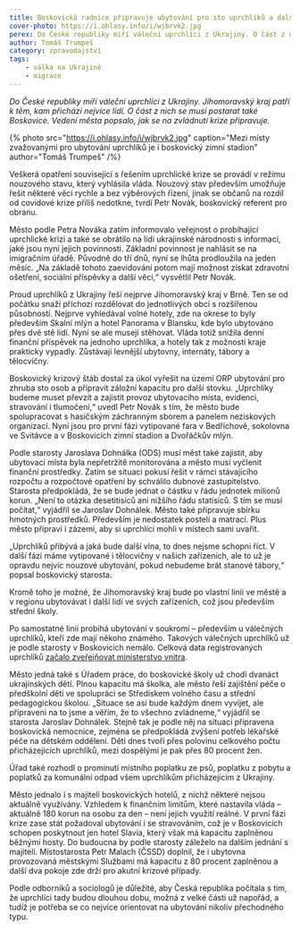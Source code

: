 ```yaml
---
title: Boskovická radnice připravuje ubytování pro sto uprchlíků a další stovku do rezervy
cover-photo: https://i.ohlasy.info/i/wjbrvk2.jpg
perex: Do České republiky míří váleční uprchlíci z Ukrajiny. O část z nich se musí postarat také Boskovice.
author: Tomáš Trumpeš
category: zpravodajství
tags:
    - válka na Ukrajině
    - migrace
---
```


*Do České republiky míří váleční uprchlíci z Ukrajiny. Jihomoravský kraj patří k těm, kam přichází nejvíce lidí. O část z nich se musí postarat také Boskovice. Vedení města popsalo, jak se na zvládnutí krize připravuje.*

{% photo src="https://i.ohlasy.info/i/wjbrvk2.jpg" caption="Mezi místy zvažovanými pro ubytování uprchlíků je i boskovický zimní stadion" author="Tomáš Trumpeš" /%}

Veškerá opatření související s řešením uprchlické krize se provádí v režimu nouzového stavu, který vyhlásila vláda. Nouzový stav především umožňuje řešit některé věci rychle a bez výběrových řízení, jinak se občanů na rozdíl od covidové krize příliš nedotkne, tvrdí Petr Novák, boskovický referent pro obranu.

Město podle Petra Nováka zatím informovalo veřejnost o probíhající uprchlické krizi a také se obrátilo na lidi ukrajinské národnosti s informací, jaké jsou nyní jejich povinnosti. Základní povinnost je nahlásit se na imigračním úřadě. Původně do tří dnů, nyní se lhůta prodloužila na jeden měsíc. „Na základě tohoto zaevidování potom mají možnost získat zdravotní ošetření, sociální příspěvky a další věci,“ vysvětlil Petr Novák.

Proud uprchlíků z Ukrajiny řeší nejprve Jihomoravský kraj v Brně. Ten se od počátku snaží příchozí rozdělovat do jednotlivých obcí s rozšířenou působností. Nejprve vyhledával volné hotely, zde na okrese to byly především Skalní mlýn a hotel Panorama v Blansku, kde bylo ubytováno přes dvě stě lidí. Nyní se ale musejí stěhovat. Vláda totiž snížila denní finanční příspěvek na jednoho uprchlíka, a hotely tak z možností kraje prakticky vypadly. Zůstávají levnější ubytovny, internáty, tábory a tělocvičny. 

Boskovický krizový štáb dostal za úkol vyřešit na území ORP ubytování pro zhruba sto osob a připravit záložní kapacitu pro další stovku. „Uprchlíky budeme muset převzít a zajistit provoz ubytovacího místa, evidenci, stravování i tlumočení,“ uvedl Petr Novák s tím, že město bude spolupracovat s hasičským záchranným sborem a panelem neziskových organizací. Nyní jsou pro první fázi vytipované fara v Bedřichově, sokolovna ve Svitávce a v Boskovicích zimní stadion a Dvořáčkův mlýn.

Podle starosty Jaroslava Dohnálka (ODS) musí měst také zajistit, aby ubytovací místa byla nepřetržitě monitorována a město musí vyčlenit finanční prostředky. Zatím se situaci pokusí řešit v rámci stávajícího rozpočtu a rozpočtové opatření by schválilo dubnové zastupitelstvo. Starosta předpokládá, že se bude jednat o částku v řádu jednotek milionů korun. „Není to otázka desetitisíců ani nižšího řádu statisíců. S tím se musí počítat,“ vyjádřil se Jaroslav Dohnálek. Město také připravuje sbírku hmotných prostředků. Především je nedostatek postelí a matrací. Plus město připraví i zázemí, aby si uprchlíci mohli v místech sami uvařit.

„Uprchlíků přibývá a jaká bude další vlna, to dnes nejsme schopni říct. V další fázi máme vytipované i tělocvičny v našich zařízeních, ale to už je opravdu nejvíc nouzové ubytování, pokud nebudeme brát stanové tábory,“ popsal boskovický starosta.

Kromě toho je možné, že Jihomoravský kraj bude po vlastní linii ve městě a v regionu ubytovávat i další lidi ve svých zařízeních, což jsou především střední školy.

Po samostatné linii probíhá ubytování v soukromí – především u válečných uprchlíků, kteří zde mají někoho známého. Takových válečných uprchlíků už je podle starosty v Boskovicích nemálo. Celková data registrovaných uprchlíků [začalo zveřejňovat ministerstvo vnitra](https://www.mvcr.cz/clanek/informativni-pocty-obyvatel-v-obcich.aspx).

Město jedná také s Úřadem práce, do boskovické školy už chodí dvanáct ukrajinských dětí. Plnou kapacitu má školka, ale město řeší zajištění péče o předškolní děti ve spolupráci se Střediskem volného času a střední pedagogickou školou. „Situace se asi bude každým dnem vyvíjet, ale připraveni na to jsme a věřím, že to všechno zvládneme,“ vyjádřil se starosta Jaroslav Dohnálek. Stejně tak je podle něj na situaci připravena boskovická nemocnice, zejména se předpokládá zvýšení potřeb lékařské péče na dětském oddělení. Děti dnes tvoří přes polovinu celkového počtu přicházejících uprchlíků, mezi dospělými je pak přes 80 procent žen.

Úřad také rozhodl o prominutí místního poplatku ze psů, poplatku z pobytu a poplatků za komunální odpad všem uprchlíkům přicházejícím z Ukrajiny.

Město jednalo i s majiteli boskovických hotelů, z nichž některé nejsou aktuálně využívány. Vzhledem k finančním limitům, které nastavila vláda – aktuálně 180 korun na osobu za den – není jejich využití reálné. V první fázi krize zase stát požadoval ubytování i se stravováním, což je v Boskovicích schopen poskytnout jen hotel Slavia, který však má kapacitu zaplněnou běžnými hosty. Do budoucna by podle starosty záleželo na dalším jednání s majiteli. Místostarosta Petr Malach (ČSSD) doplnil, že i ubytovna provozovaná městskými Službami má kapacitu z 80 procent zaplněnou a další dva pokoje zde drží pro akutní krizové případy.

Podle odborníků a sociologů je důležité, aby Česká republika počítala s tím, že uprchlíci tady budou dlouhou dobu, možná z velké části už napořád, a tudíž je potřeba se co nejvíce orientovat na ubytování nikoliv přechodného typu.